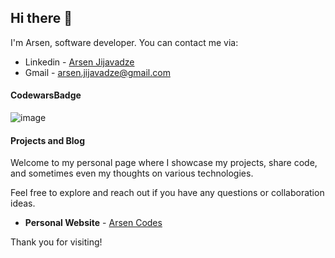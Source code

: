 ## Hi there 👋

<!--
**arsenjijavadze/arsenjijavadze** is a ✨ _special_ ✨ repository because its `README.md` (this file) appears on your GitHub profile.

Here are some ideas to get you started:

- 🔭 I’m currently working on ...
- 🌱 I’m currently learning ...
- 👯 I’m looking to collaborate on ...
- 🤔 I’m looking for help with ...
- 💬 Ask me about ...
- 📫 How to reach me: ...
- 😄 Pronouns: ...
- ⚡ Fun fact: ...
-->
I'm Arsen, software developer. You can contact me via: 
- Linkedin - [Arsen Jijavadze](https://www.linkedin.com/in/arsen-jijavadze/)
- Gmail - arsen.jijavadze@gmail.com

#### CodewarsBadge

![image](https://www.codewars.com/users/arsenjijavadze/badges/large)

#### Projects and Blog

Welcome to my personal page where I showcase my projects, share code, and sometimes even my thoughts on various technologies. 

Feel free to explore and reach out if you have any questions or collaboration ideas.

- **Personal Website** - [Arsen Codes](https://arsenjijavadze.github.io/)

Thank you for visiting!
